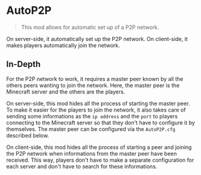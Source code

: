 # AutoP2P

> This mod allows for automatic set up of a P2P network.

On server-side, it automatically set up the P2P network. On client-side, it makes players automatically join the network.

## In-Depth

For the P2P network to work, it requires a master peer known by all the others peers wanting to join the network. Here, the master peer is the Minecraft server and the others are the players.

On server-side, this mod hides all the process of starting the master peer. To make it easier for the players to join the network, it also takes care of sending some informations as the `ip address` and the `port` to players connecting to the Minecraft server so that they don't have to configure it by themselves. The master peer can be configured via the `AutoP2P.cfg` described below.

On client-side, this mod hides all the process of starting a peer and joining the P2P network when informations from the master peer have been received. This way, players don't have to make a separate configuration for each server and don't have to search for these informations.



